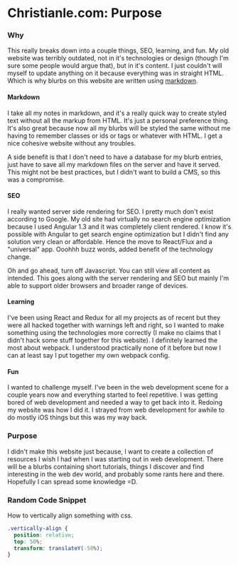 # Christianle.com: Purpose
<!---
Why I rebuilt my website, again, and the reasoning behind my technology choices.
-->

### Why

This really breaks down into a couple things, SEO, learning, and fun. My old
website was terribly outdated, not in it's technologies or design (though I'm
sure some people would argue that), but in it's content. I just couldn't will
myself to update anything on it because everything was in straight HTML. Which
is why blurbs on this website are written using
[markdown](https://goo.gl/Rl2gCB).

#### Markdown

I take all my notes in markdown, and it's a really quick way to create styled
text without all the markup from HTML. It's just a personal preference thing.
It's also great because now all my blurbs will be styled the same without me
having to remember classes or ids or tags or whatever with HTML. I get a nice
cohesive website without any troubles.

A side benefit is that I don't need to have a database for my blurb
entries, just have to save all my markdown files on the server and have it
served. This might not be best practices, but I didn't want to build a CMS, so
this was a compromise.

#### SEO

I really wanted server side rendering for SEO. I pretty much don't exist
according to Google. My old site had virtually no search engine optimization
because I used Angular 1.3 and it was completely client rendered. I know it's
possible with Angular to get search engine optimization but I didn't find any
solution very clean or affordable. Hence the move to React/Flux and a
"universal" app. Ooohhh buzz words, added benefit of the technology change.

Oh and go ahead, turn off Javascript. You can still view all content as
intended. This goes along with the server rendering and SEO but mainly I'm able
to support older browsers and broader range of devices.

#### Learning

I've been using React and Redux for all my projects as of recent but they were
all hacked together with warnings left and right, so I wanted to make something
using the technologies more correctly (I make no claims that I didn't hack some
stuff together for this website). I definitely learned the most about webpack.
I understood practically none of it before but now I can at least say I put
together my own webpack config.

#### Fun

I wanted to challenge myself. I've been in the web development scene for a
couple years now and everything started to feel repetitive. I was getting bored
of web development and needed a way to get back into it. Redoing my website was
how I did it. I strayed from web development for awhile to do mostly iOS things
but this was my way back.

### Purpose

I didn't make this website just because, I want to create a collection of
resources I wish I had when I was starting out in web development. There will be
a blurbs containing short tutorials, things I discover and find interesting in
the web dev world, and probably some rants here and there. Hopefully I can
spread some knowledge =D.

### Random Code Snippet

How to vertically align something with css.

```css
.vertically-align {
  position: relative;
  top: 50%;
  transform: translateY(-50%);
}
```
